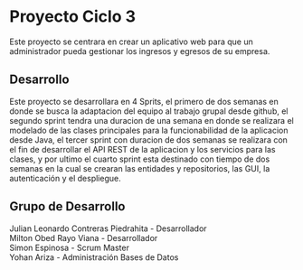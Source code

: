 # Proyecto Ciclo 3
Este proyecto se centrara en crear un aplicativo web para que un administrador pueda gestionar los ingresos y egresos de su empresa.

<h2> Desarrollo </h2>
Este proyecto se desarrollara en 4 Sprits, el primero de dos semanas en donde se busca la adaptacion del equipo al trabajo grupal desde github, el segundo sprint tendra una duracion de una semana en donde se realizara el modelado de las clases principales para la funcionabilidad de la aplicacion desde Java,
el tercer sprint con duracion de dos semanas se realizara con el fin de desarrollar el API REST de la aplicacion y los servicios para las clases, y por ultimo el cuarto sprint esta destinado con tiempo de dos semanas en la cual se crearan las entidades y repositorios, las GUI, la autenticación y el despliegue.

<h2> Grupo de Desarrollo </h3>
Julian Leonardo Contreras Piedrahita - Desarrollador 
<br>Milton Obed Rayo Viana - Desarrollador
<br>Simon Espinosa - Scrum Master
<br>Yohan Ariza - Administración Bases de Datos

